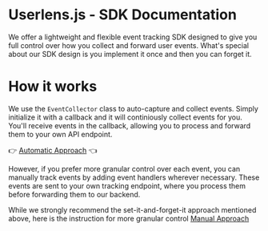 # Userlens.js - SDK Documentation
We offer a lightweight and flexible event tracking SDK designed to give you full control over how you collect and forward user events.
What's special about our SDK design is you implement it once and then you can forget it.

# How it works
We use the `EventCollector` class to auto-capture and collect events. Simply initialize it with a callback and it will continiously collect events for you. You'll receive events in the callback, allowing you to process and forward them to your own API endpoint. 

👉 [Automatic Approach](./AutomaticApproach.md) 👈

However, if you prefer more granular control over each event, you can manually track events by adding event handlers wherever necessary. These events are sent to your own tracking endpoint, where you process them before forwarding them to our backend. 

While we strongly recommend the set-it-and-forget-it approach mentioned above, here is the instruction for more granular control [Manual Approach](./ManualApproach.md)
